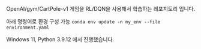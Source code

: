 OpenAI/gym/CartPole-v1 게임을 RL/DQN을 사용해서 학습하는 레포지토리 입니다.

아래 명령어로 환경 구성 가능
`conda env update -n my_env --file environment.yaml`

Windows 11, Python 3.9.12 에서 진행했습니다.
